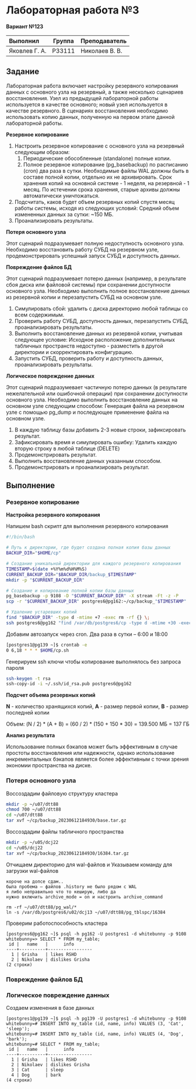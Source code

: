 # Лабораторная работа №3

**Вариант №123**

| Выполнил      | Группа | Преподаватель  |
| :------------ | ------ | -------------- |
| Яковлев Г. А. | P33111 | Николаев В. В. |

## Задание

Лабораторная работа включает настройку резервного копирования данных с основного узла на резервный, а также несколько сценариев восстановления. Узел из предыдущей лабораторной работы используется в качестве основного; новый узел используется в качестве резервного. В сценариях восстановления необходимо использовать копию данных, полученную на первом этапе данной лабораторной работы.

**Резервное копирование**

1. Настроить резервное копирование с основного узла на резервный следующим образом:
   1. Периодические обособленные (standalone) полные копии.
   2. Полное резервное копирование (pg_basebackup) по расписанию (cron) два раза в сутки. Необходимые файлы WAL должны быть в составе полной копии, отдельно их не архивировать. Срок хранения копий на основной системе - 1 неделя, на резервной - 1 месяц. По истечении срока хранения, старые архивы должны автоматически уничтожаться.
2. Подсчитать, каков будет объем резервных копий спустя месяц работы системы,
   исходя из следующих условий: Средний объем измененных данных за сутки: ~150 МБ.
3. Проанализировать результаты.

**Потеря основного узла**

Этот сценарий подразумевает полную недоступность основного узла. Необходимо восстановить работу СУБД на резервном узле, продемонстрировать успешный запуск СУБД и доступность данных.

**Повреждение файлов БД**

Этот сценарий подразумевает потерю данных (например, в результате сбоя диска или файловой системы) при сохранении доступности основного узла. Необходимо выполнить полное восстановление данных из резервной копии и перезапустить СУБД на основном узле.

1. Симулировать сбой: удалить с диска директорию любой таблицы со всем содержимым.
2. Проверить работу СУБД, доступность данных, перезапустить СУБД, проанализировать результаты.
3. Выполнить восстановление данных из резервной копии, учитывая следующее условие: Исходное расположение дополнительных табличных пространств недоступно - разместить в другой директории и скорректировать конфигурацию.
4. Запустить СУБД, проверить работу и доступность данных, проанализировать результаты.

**Логическое повреждение данных**

Этот сценарий подразумевает частичную потерю данных (в результате нежелательной или ошибочной операции) при сохранении доступности основного узла. Необходимо выполнить восстановление данных на основном узле следующим способом: Генерация файла на резервном узле с помощью pg_dump и последующее применение файла на основном узле.

1. В каждую таблицу базы добавить 2-3 новые строки, зафиксировать результат.
2. Зафиксировать время и симулировать ошибку: Удалить каждую вторую строку в любой таблице (DELETE)
3. Продемонстрировать результат.
4. Выполнить восстановление данных указанным способом.
5. Продемонстрировать и проанализировать результат.

## Выполнение

### Резервное копирование

**Настройка резервного копирования**

Напишем bash скрипт для выполнения резервного копирования

```bash
#!/bin/bash

# Путь к директории, где будет создана полная копия базы данных
BACKUP_DIR="$HOME/cp"

# Создание уникальной директории для каждого резервного копирования
TIMESTAMP=$(date +%Y%m%d%H%M%S)
CURRENT_BACKUP_DIR="$BACKUP_DIR/backup_$TIMESTAMP"
mkdir -p "$CURRENT_BACKUP_DIR" 

# Создание и копирование полной копии базы данных
pg_basebackup -p 9108 -D "$CURRENT_BACKUP_DIR" -X stream -Ft -z -P
scp -r "$CURRENT_BACKUP_DIR" postgres6@pg162:~/cp/backup_"$TIMESTAMP"

# Удаление устаревших копий
find "$BACKUP_DIR" -type d -mtime +7 -exec rm -rf {} \;
ssh postgres6@pg162 "find /var/db/postgres6/cp -type d -mtime +30 -exec rm -rf {} \;"
```

Добавим автозапуск через cron. Два раза в сутки – 6:00 и 18:00

```bash
[postgres1@pg139 ~]$ crontab -e
0 6,18 * * * $HOME/cp.sh
```

Генерируем ssh ключи чтобы копирование выполнялось без запроса пароля

```bash
ssh-keygen -t rsa
ssh-copy-id -i ~/.ssh/id_rsa.pub postgres6@pg162
```

**Подсчет объема резервных копий**

**N** - количество хранящихся копий, **A** - размер первой копии, **B** - размер последней копии

Объем: (N / 2) * (A + B) = (60 / 2) * (150 + 150 * 30) = 139.500 МБ = 137 ГБ

**Анализ результата**

Использование полных бэкапов может быть эффективным в случае простоты восстановления или надежности, однако использование инкрементальных бэкапов является более эффективным с точки зрения экономии пространства на диске.

### Потеря основного узла

Воссоздадим файловую структуру кластера

```bash
mkdir -p ~/u07/dtt88
chmod 700 ~/u07/dtt88
cd ~/u07/dtt88
tar xvf ~/cp/backup_20230612184930/base.tar.gz
```

Воссоздадим файлы табличного пространства

```bash
mkdir -p ~/u05/dcj22
cd ~/u05/dcj22
tar xvf ~/cp/backup_20230612184930/16384.tar.gz
```

Отчищаем директорию для wal-файлов и Указываем команду для загрузки wal-файлов

```
короче на допсе сдам..
была пробема – файлов .history не было рядом с WAL
я либо неправильно что то кеширую, либо да
нужно включить archive_mode = on и настроить archive_command
```

```
rm -rf ~/u07/dtt88/pg_wal/*
ln -s /var/db/postgres6/u02/dcj13 ~/u07/dtt88/pg_tblspc/16384

```

Проверим работоспособность кластера

```postgresql
[postgres6@pg162 ~]$ psql -h pg162 -U postgres1 -d whitebunny -p 9108
whitebunny=> SELECT * FROM my_table;
 id |   name   |      info       
----+----------+-----------------
  1 | Grisha   | likes RSHD
  2 | Nikolaev | dislikes Grisha
(2 строки)
```

### Повреждение файлов БД

### Логическое повреждение данных

Создаем изменения в базе данных

```postgresql
[postgres1@pg139 ~]$ psql -h pg139 -U postgres1 -d whitebunny -p 9108
whitebunny=# INSERT INTO my_table (id, name, info) VALUES (3, 'Cat', 'sleep');
whitebunny=# INSERT INTO my_table (id, name, info) VALUES (4, 'Dog', 'bark');
whitebunny=# SELECT * FROM my_table;
 id |   name   |      info       
----+----------+-----------------
  1 | Grisha   | likes RSHD
  2 | Nikolaev | dislikes Grisha
  3 | Cat      | sleep
  4 | Dog      | bark
(4 строки)
```


